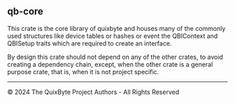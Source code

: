 ## qb-core

This crate is the core library of quixbyte
and houses many of the commonly used structures
like device tables or hashes or event the QBIContext
and QBISetup traits which are required to create
an interface.

By design this crate should not depend on any
of the other crates, to avoid creating a dependency
chain, except, when the other crate is a general purpose
crate, that is, when it is not project specific.

----

&copy; 2024 The QuixByte Project Authors - All Rights Reserved
